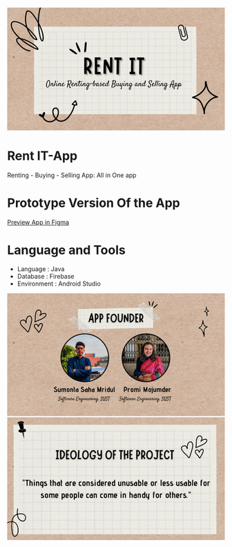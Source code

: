 ![load](image/1.png)
# Rent IT-App
Renting - Buying - Selling App: All in One app

# Prototype Version Of the App
[Preview App in Figma](https://www.figma.com/file/Fukhu2EAnMlCIIic7H68yi/Rent-IT?node-id=0%3A1&t=e0HtN7jXJ4bYgdMh-1)

# Language and Tools 
- Language : Java
- Database : Firebase
- Environment : Android Studio<br>

![load](image/2.png)
![load](image/3.png)


